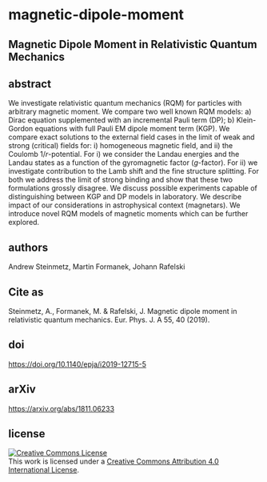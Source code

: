 # magnetic-dipole-moment
## Magnetic Dipole Moment in Relativistic Quantum Mechanics

## abstract
We investigate relativistic quantum mechanics (RQM) for particles with arbitrary magnetic moment. We compare two well known RQM models: a) Dirac equation supplemented with an incremental Pauli term (DP); b) Klein-Gordon equations with full Pauli EM dipole moment term (KGP). We compare exact solutions to the external field cases in the limit of weak and strong (critical) fields for: i) homogeneous magnetic field, and ii) the Coulomb $1/r$-potential. For i) we consider the Landau energies and the Landau states as a function of the gyromagnetic factor ($g$-factor). For ii) we investigate contribution to the Lamb shift and the fine structure splitting. For both we address the limit of strong binding and show that these two formulations grossly disagree. We discuss possible experiments capable of distinguishing between KGP and DP models in laboratory. We describe impact of our considerations in astrophysical context (magnetars). We introduce novel RQM models of magnetic moments which can be further explored.

## authors
Andrew Steinmetz, Martin Formanek, Johann Rafelski

## Cite as
Steinmetz, A., Formanek, M. & Rafelski, J. Magnetic dipole moment in relativistic quantum mechanics. Eur. Phys. J. A 55, 40 (2019).

## doi
https://doi.org/10.1140/epja/i2019-12715-5

## arXiv
https://arxiv.org/abs/1811.06233

## license
<a rel="license" href="http://creativecommons.org/licenses/by/4.0/"><img alt="Creative Commons License" style="border-width:0" src="https://i.creativecommons.org/l/by/4.0/88x31.png" /></a><br />This work is licensed under a <a rel="license" href="http://creativecommons.org/licenses/by/4.0/">Creative Commons Attribution 4.0 International License</a>.
